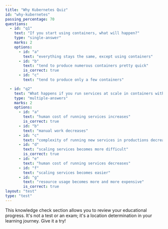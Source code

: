 ```yaml
---
title: "Why Kubernetes Quiz"
id: "why-kubernetes"
passing_percentage: 70
questions:
  - id: "q1"
    text: "If you start using containers, what will happen?"
    type: "single-answer"
    marks: 2
    options:
      - id: "a"
        text: "everything stays the same, except using containers"
      - id: "b"
        text: "tend to produce numerous containers pretty quick"
        is_correct: true
      - id: "c"
        text: "tend to produce only a few containers"

  - id: "q2"
    text: "What happens if you run services at scale in containers without Kubernetes?"
    type: "multiple-answers"
    marks: 2
    options:
      - id: "a"
        text: "human cost of running services increases"
        is_correct: true
      - id: "b"
        text: "manual work decreases"
      - id: "c"
        text: "complexity of running new services in productions decreases"
      - id: "d"
        text: "scaling services becomes more difficult"
        is_correct: true
      - id: "e"
        text: "human cost of running services decreases"
      - id: "f"
        text: "scaling services becomes easier"
      - id: "g"
        text: "resource usage becomes more and more expensive"
        is_correct: true
layout: "test"
type: "test"
---
```

This knowledge check section allows you to review your educational progress. It's not a test or an exam; it's a location determination in your learning journey. Give it a try!
